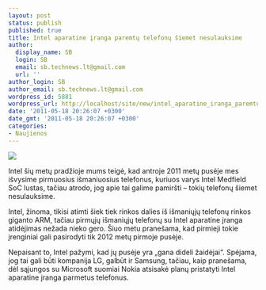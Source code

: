 ```yaml
---
layout: post
status: publish
published: true
title: Intel aparatine įranga paremtų telefonų šiemet nesulauksime
author:
  display_name: SB
  login: SB
  email: sb.technews.lt@gmail.com
  url: ''
author_login: SB
author_email: sb.technews.lt@gmail.com
wordpress_id: 5881
wordpress_url: http://localhost/site/new/intel_aparatine_iranga_paremtu_telefonu_siemet_nesulauksime/
date: '2011-05-18 20:26:07 +0300'
date_gmt: '2011-05-18 20:26:07 +0300'
categories:
- Naujienos
---
```

<div class="imgright"><img src="http://technews.lt/upload/1intel-chip.jpg"  /></div>
<p>Intel šių metų pradžioje mums teigė, kad antroje 2011 metų pusėje mes išvysime pirmuosius išmaniuosius telefonus, kuriuos varys Intel Medfield SoC lustas, tačiau atrodo, jog apie tai galime pamiršti – tokių telefonų šiemet nesulauksime.</p>
<p>Intel, žinoma, tikisi atimti šiek tiek rinkos dalies iš išmaniųjų telefonų rinkos giganto ARM, tačiau pirmųjų išmaniųjų telefonų su Intel aparatine įranga atidėjimas nežada nieko gero. Šiuo metu pranešama, kad pirmieji tokie įrenginiai gali pasirodyti tik 2012 metų pirmoje pusėje.</p>
<p>Nepaisant to, Intel pažymi, kad jų pusėje yra „gana dideli žaidėjai“. Spėjama, jog tai gali būti kompanija LG, galbūt ir Samsung, tačiau, kaip pranešama, dėl sąjungos su Microsoft suomiai Nokia atsisakė planų pristatyti Intel aparatine įranga parmetus telefonus.<br /></p>
